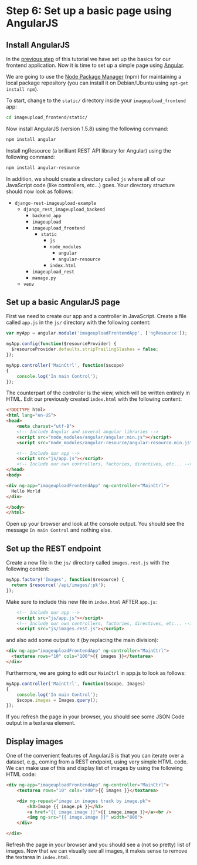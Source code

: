 # Step 6: Set up a basic page using AngularJS

## Install AngularJS
In the [previous step](step5.md) of this tutorial we have set up the basics for our frontend application.
Now it is time to set up a simple page using [Angular](https://angularjs.org/).

We are going to use the [Node Package Manager](https://www.npmjs.com/) (npm) for maintaining a local package 
repository (you can install it on Debian/Ubuntu using ``apt-get install npm``).

To start, change to the `static/` directory inside your `imageupload_frontend` app:
```bash
cd imageupload_frontend/static/
```
Now install AngularJS (version 1.5.8) using the following command:
```bash
npm install angular
```
Install ngResource (a brilliant REST API library for Angular) using the following command:
```bash
npm install angular-resource
```

In addition, we should create a directory called `js` where all of our JavaScript code (like controllers, etc...) goes.
Your directory structure should now look as follows:

 * `django-rest-imageupload-example`
     * `django_rest_imageupload_backend`
         * `backend_app`
         * `imageupload`
         * `imageupload_frontend`
             * `static`
                 * `js`
                 * `node_modules`
                     * `angular`
                     * `angular-resource`
                 * `index.html`
         * `imageupload_rest`
         * `manage.py`
     * `venv`
     
## Set up a basic AngularJS page
First we need to create our app and a controller in JavaScript. Create a file called `app.js` in the `js/` directory with the following content:
```JavaScript
var myApp = angular.module('imageuploadFrontendApp', ['ngResource']);

myApp.config(function($resourceProvider) {
  $resourceProvider.defaults.stripTrailingSlashes = false;
});

myApp.controller('MainCtrl', function($scope)
{
    console.log('In main Control');
});
```

The counterpart of the controller is the view, which will be written entirely in HTML. Edit our previously created `index.html` with the following content:
```HTML
<!DOCTYPE html>
<html lang="en-US">
<head>
    <meta charset="utf-8">
    <!-- Include Angular and several angular libraries -->
    <script src="node_modules/angular/angular.min.js"></script>
    <script src="node_modules/angular-resource/angular-resource.min.js"></script>

    <!-- Include our app -->
    <script src="js/app.js"></script>
    <!-- Include our own controllers, factories, directives, etc... -->
</head>
<body>

<div ng-app="imageuploadFrontendApp" ng-controller="MainCtrl">
  Hello World
</div>

</body>
</html> 
```

Open up your browser and look at the console output. You should see the message `In main Control` and nothing else.

## Set up the REST endpoint
Create a new file in the `js/` directory called `images.rest.js` with the following content:
```JavaScript
myApp.factory('Images', function($resource) {
  return $resource('/api/images/:pk');
});
```
Make sure to include this new file in `index.html` AFTER `app.js`:
```HTML
    <!-- Include our app -->
    <script src="js/app.js"></script>
    <!-- Include our own controllers, factories, directives, etc... -->
    <script src="js/images.rest.js"></script>
```
and also add some output to it (by replacing the main division):
```HTML
<div ng-app="imageuploadFrontendApp" ng-controller="MainCtrl">
  <textarea rows="10" cols="100">{{ images }}</textarea>
</div>
```

Furthermore, we are going to edit our `MainCtrl` in app.js to look as follows:
```JavaScript
myApp.controller('MainCtrl', function($scope, Images)
{
    console.log('In main Control');
    $scope.images = Images.query();
});
```

If you refresh the page in your browser, you should see some JSON Code output in a textarea element.

## Display images
One of the convenient features of AngularJS is that you can iterate over a dataset, e.g., coming from a REST endpoint, 
using very simple HTML code. We can make use of this and display list of images by using the following HTML code:
```HTML
<div ng-app="imageuploadFrontendApp" ng-controller="MainCtrl">
    <textarea rows="10" cols="100">{{ images }}</textarea>

    <div ng-repeat="image in images track by image.pk">
        <h3>Image {{ image.pk }}</h3>
        <a href="{{ image.image }}">{{ image.image }}</a><br />
        <img ng-src="{{ image.image }}" width="800">
    </div>

</div>
```

Refresh the page in your browser and you should see a (not so pretty) list of images.
Now that we can visually see all images, it makes sense to remove the textarea in `index.html`.